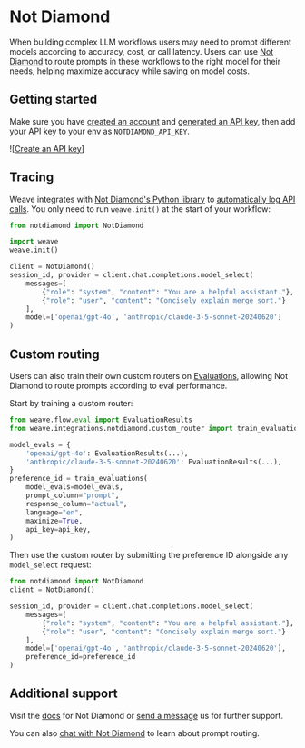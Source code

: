# Not Diamond

When building complex LLM workflows users may need to prompt different models according to accuracy,
cost, or call latency. Users can use [Not Diamond][nd] to route prompts in these workflows to the
right model for their needs, helping maximize accuracy while saving on model costs.

## Getting started

Make sure you have [created an account][account] and [generated an API key][keys], then add your API
key to your env as `NOTDIAMOND_API_KEY`.

![[Create an API key](imgs/notdiamond/api-keys.png)]

## Tracing

Weave integrates with [Not Diamond's Python library][python] to [automatically log API calls][ops].
You only need to run `weave.init()` at the start of your workflow:

```python
from notdiamond import NotDiamond

import weave
weave.init()

client = NotDiamond()
session_id, provider = client.chat.completions.model_select(
    messages=[
        {"role": "system", "content": "You are a helpful assistant."},
        {"role": "user", "content": "Concisely explain merge sort."}
    ],
    model=['openai/gpt-4o', 'anthropic/claude-3-5-sonnet-20240620']
)
```

## Custom routing

Users can also train their own custom routers on [Evaluations][evals], allowing Not Diamond to route prompts
according to eval performance.

Start by training a custom router:

```python
from weave.flow.eval import EvaluationResults
from weave.integrations.notdiamond.custom_router import train_evaluations

model_evals = {
    'openai/gpt-4o': EvaluationResults(...),
    'anthropic/claude-3-5-sonnet-20240620': EvaluationResults(...),
}
preference_id = train_evaluations(
    model_evals=model_evals,
    prompt_column="prompt",
    response_column="actual",
    language="en",
    maximize=True,
    api_key=api_key,
)
```

Then use the custom router by submitting the preference ID alongside any `model_select` request:

```python
from notdiamond import NotDiamond
client = NotDiamond()

session_id, provider = client.chat.completions.model_select(
    messages=[
        {"role": "system", "content": "You are a helpful assistant."},
        {"role": "user", "content": "Concisely explain merge sort."}
    ],
    model=['openai/gpt-4o', 'anthropic/claude-3-5-sonnet-20240620'],
    preference_id=preference_id
)
```

## Additional support

Visit the [docs] for Not Diamond or [send a message][support] us for further support.

You can also [chat with Not Diamond][chat] to learn about prompt routing.

[account]: https://app.notdiamond.ai
[chat]: https://chat.notdiamond.ai
[docs]: https://docs.notdiamond.ai
[evals]: ../../guides/core-types/evaluations.md
[keys]: https://app.notdiamond.ai/keys
[nd]: https://www.notdiamond.ai/
[ops]: ../../guides/tracking/ops.md
[python]: https://github.com/Not-Diamond/notdiamond-python
[support]: mailto:support@notdiamond.ai
